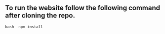 ## To run the website follow the following command after cloning the repo. 

`` bash 
npm install
``
